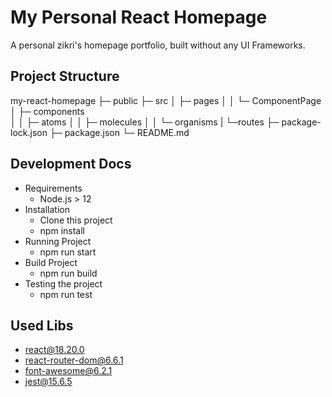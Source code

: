 # My Personal React Homepage
A personal zikri's homepage portfolio, built without any UI Frameworks.

## Project Structure
my-react-homepage
├─ public 
├─ src
│  ├─ pages 
│  │  └─ ComponentPage 
│  ├─ components  
│  │  ├─ atoms 
│  │  ├─ molecules 
│  │  └─ organisms 
|  └─routes 
├─ package-lock.json
├─ package.json
└─ README.md


## Development Docs
- Requirements
    - Node.js > 12
- Installation
    - Clone this project 
    - npm install
- Running Project
    - npm run start 
- Build Project
    - npm run build 
- Testing the project
    - npm run test

## Used Libs
- react@18.20.0
- react-router-dom@6.6.1
- font-awesome@6.2.1
- jest@15.6.5
 